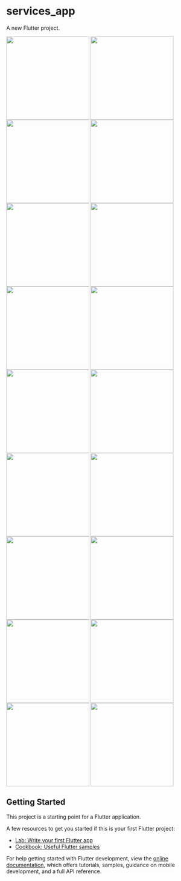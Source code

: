 # services_app

A new Flutter project.

<img align="left" src="https://user-images.githubusercontent.com/131368294/236888950-992a06d2-d6e0-4dc3-82a1-10612c84937d.png" width="220px">
<img align="left" src="https://user-images.githubusercontent.com/131368294/236890657-5be11a05-2d7d-4886-bf0e-9152e4b86399.png" width="220px">
<img src="https://user-images.githubusercontent.com/131368294/236890773-64686d93-3656-4793-bcfa-c7d088b17dc7.png" width="220px">

<img align="left" src="https://user-images.githubusercontent.com/131368294/236890881-eb3a06ed-9347-4ae6-9289-d2474007de94.png" width="220px">
<img align="left" src="https://user-images.githubusercontent.com/131368294/236891026-0f3879a6-0291-470d-89d2-6f60f32856d3.png" width="220px">
<img src="https://user-images.githubusercontent.com/131368294/236891167-2888407e-57f5-44d0-a0e5-f5602beeb30b.png" width="220px">

<img align="left" src="https://user-images.githubusercontent.com/131368294/236891308-20c6306a-59e1-4da5-832a-18c6fa25c5a2.png" width="220px">
<img align="left" src="https://user-images.githubusercontent.com/131368294/236891555-810a29f4-499b-429c-acf4-8b29443ee3d4.png" width="220px">
<img src="https://user-images.githubusercontent.com/131368294/236891714-8d1f4f8b-f3d7-4d9b-9e71-38634c7cc2f7.png" width="220px">

<img align="left" src="https://user-images.githubusercontent.com/131368294/236891846-eef9305e-8aa6-46d9-9208-789e10f68faa.png" width="220px">
<img align="left" src="https://user-images.githubusercontent.com/131368294/236892160-04fcc9ee-8eea-4652-beca-7fabd36b16d0.png" width="220px">
<img src="https://user-images.githubusercontent.com/131368294/236892694-b8dc16fe-68e2-453a-8799-fd087f080062.png" width="220px">

<img align="left" src="https://user-images.githubusercontent.com/131368294/236892871-07c133db-c8ab-4307-94ae-82c274aa2ca6.png" width="220px">
<img align="left" src="https://user-images.githubusercontent.com/131368294/236893044-87a85b80-fab9-4c1f-8830-7b39e00b4893.png" width="220px">
<img src="https://user-images.githubusercontent.com/131368294/236893219-08ccf2e3-48f0-470d-9d85-3b51ff95c017.png" width="220px">

<img align="left" src="https://user-images.githubusercontent.com/131368294/236893528-1ea0d8a9-1fb1-4d75-a386-74ad607c97b7.png" width="220px">
<img align="left" src="https://user-images.githubusercontent.com/131368294/236893684-64ae3829-c553-4348-bcbe-6b386f66d4fc.png" width="220px">
<img src="https://user-images.githubusercontent.com/131368294/236893844-58379da1-6a4d-449d-aa6f-188e315842d9.png" width="220px">

## Getting Started

This project is a starting point for a Flutter application.

A few resources to get you started if this is your first Flutter project:

- [Lab: Write your first Flutter app](https://docs.flutter.dev/get-started/codelab)
- [Cookbook: Useful Flutter samples](https://docs.flutter.dev/cookbook)

For help getting started with Flutter development, view the
[online documentation](https://docs.flutter.dev/), which offers tutorials,
samples, guidance on mobile development, and a full API reference.
